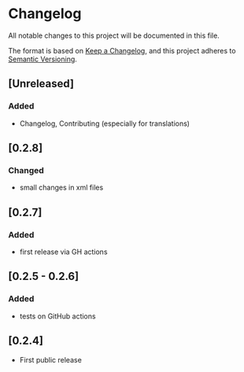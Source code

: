 
# Changelog
All notable changes to this project will be documented in this file.

The format is based on [Keep a Changelog](https://keepachangelog.com/en/1.0.0/),
and this project adheres to [Semantic Versioning](https://semver.org/spec/v2.0.0.html).

## [Unreleased]
### Added
* Changelog, Contributing (especially for translations)

## [0.2.8]
### Changed
* small changes in xml files

## [0.2.7]
### Added
* first release via GH actions

## [0.2.5 - 0.2.6]
### Added
* tests on GitHub actions
  
## [0.2.4]
* First public release

